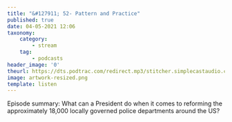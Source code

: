 ```yaml
---
title: "&#127911; 52- Pattern and Practice"
published: true
date: 04-05-2021 12:06
taxonomy:
    category:
        - stream
    tag:
        - podcasts
header_image: '0'
theurl: https://dts.podtrac.com/redirect.mp3/stitcher.simplecastaudio.com/c80b603a-35e1-4531-9f82-ac7d54df004d/episodes/88a68554-0a30-4299-8767-9251c592a128/audio/128/default.mp3?aid=rss_feed&awCollectionId=c80b603a-35e1-4531-9f82-ac7d54df004d&awEpisodeId=88a68554-0a30-4299-8767-9251c592a128&feed=jZLi00b4
image: artwork-resized.png
template: listen
--- 
```

Episode summary: What can a President do when it comes to reforming the approximately 18,000 locally governed police departments around the US?

